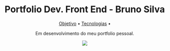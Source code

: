 <h1 align="center">Portfolio Dev. Front End - Bruno Silva</h1>

<p align="center">
 <a href="#objetivo">Objetivo</a> •
 <a href="#tecnologias">Tecnologias</a> • 
</p>

<p  href="#objetivo" align="center">
 Em desenvolvimento do meu portfolio pessoal.
</p>

<p href="#tecnologias" align="center">
  <a href="https://skillicons.dev">
    <img src="https://skillicons.dev/icons?i=js,react,sass" />
  </a>
</p>
